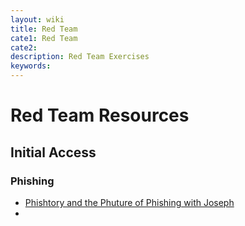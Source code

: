 ```yaml
---
layout: wiki
title: Red Team
cate1: Red Team
cate2:
description: Red Team Exercises
keywords: 
---
```


# Red Team Resources

## Initial Access

### Phishing

  - [Phishtory and the Phuture of Phishing with Joseph](https://www.youtube.com/watch?v=jkApCKWsiUI)
  - 
